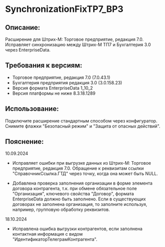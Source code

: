 # SynchronizationFixTP7_BP3

## Описание:
Расширение для Штрих-М: Торговое предприятие, редакция 7.0.
Исправляет синхронизацию между Штрих-М ТП7 и Бухгалтерия 3.0 через EnterpriseData.

## Требования к версиям:
 - Торговое предприятие, редакция 7.0 (7.0.43.1)
 - Бухгалтерия предприятия редакция 3.0 (3.0.158.23)
 - Версия формата EnterpriseData 1_10_2
 - Версия платформы не ниже 8.3.18.1289

## Использование:
Подключите расширение стандартным способом через конфигуратор. Снимите флажки "Безопасный режим" и "Защита от опасных действий".

## Пояснение:

10.09.2024
- Исправляет ошибки при выгрузке данных из Штрих-М: Торговое предприятие, редакция 7.0. Обращение к реквизитам ссылки "СправочникСсылка.ГТД" через точку, когда она может быть NULL.


- Добавлена проверка заполнения организации в форме элемента договора контрагента, т.к. при обмене обязательное поле "Организация", ключевого свойства "Договор", формата EnterpriseData должно быть заполнено.
Если в существующих договорах не заполнена организация, то заполните используя, например, групповую обработку реквизитов.

18.10.2024
- Исправлена ошибка выгрузки контрагентов, если заполнена контактная информация с видом "ИдентификаторТелеграмКонтрагента".

